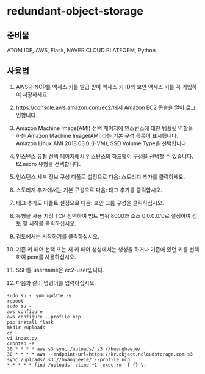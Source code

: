 # redundant-object-storage

## 준비물
ATOM IDE, AWS, Flask, NAVER CLOUD PLATFORM, Python

## 사용법
1. AWS와 NCP를 액세스 키를 발급 받아 액세스 키 ID와 보안 액세스 키를 꼭 기입하여 저장하세요.

2. https://console.aws.amazon.com/ec2/에서 Amazon EC2 콘솔을 열어 로그인합니다.</br>

3. Amazon Machine Image(AMI) 선택 페이지에 인스턴스에 대한 템플릿 역할을 하는 Amazon Machine Image(AMI)라는 기본 구성 목록이 표시됩니다. Amazon Linux AMI 2018.03.0 (HVM), SSD Volume Type을 선택합니다.

4. 인스턴스 유형 선택 페이지에서 인스턴스의 하드웨어 구성을 선택할 수 있습니다. t2.micro 유형을 선택합니다.</br>

5. 인스턴스 세부 정보 구성 디폴트 설정으로 다음: 스토리지 추가를 클릭하세요.</br>

6. 스토리지 추가에서는 기본 구성으로 다음: 태그 추가를 클릭합시오.</br>

7. 태그 추가도 디폴트 설정으로 다음: 보안 그룹 구성을 클릭하십시오.</br>

8. 유형을 사용 지정 TCP 선택하여 범트 범위 8000과 소스 0.0.0.0/0로 설정하여 검토 및 시작를 클릭하십시오.</br>

9. 검토에서는 시작하기를 클릭하십시오.</br>

10. 기존 키 페어 선택 또는 새 키 페어 생성에서는 생성을 하거나 기존에 있던 키를 선택하여 pem를 사용하십시오.</br>

11. SSH를 username은 ec2-user입니다.</br>

12. 다음과 같이 명령어를 입력하십시오.

`sudo su - `
`yum update -y`</br>
`reboot`</br>
`sudo su -`</br>
`aws configure`</br>
`aws configure --profile ncp`</br>
`pip install flask`</br>
`mkdir /uploads`</br>
`cd`</br>
`vi index.py`</br>
`crontab -e`</br>
`30 * * * * aws s3 sync /uploads/ s3://hwangheeje/`</br>
`30 * * * * aws --endpoint-url=https://kr.object.ncloudstorage.com s3 sync /uploads/ s3://hwangheeje/ --profile ncp`</br>
`* * * * * find /uploads -ctime +1 -exec rm -f {} \;`</br>
